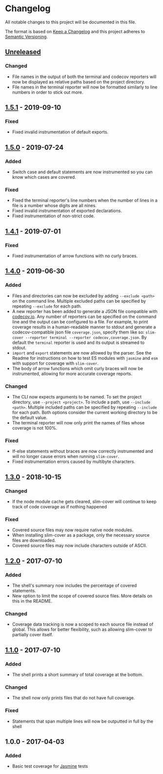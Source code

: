 # Changelog
All notable changes to this project will be documented in this file.

The format is based on [Keep a Changelog](http://keepachangelog.com/en/1.0.0/)
and this project adheres to [Semantic Versioning](http://semver.org/spec/v2.0.0.html).

## [Unreleased]

### Changed
- File names in the output of both the terminal and codecov reporters will now be displayed as relative paths based on the project directory.
- File names in the terminal reporter will now be formatted similarly to line numbers in order to stick out more.

## [1.5.1] - 2019-09-10

### Fixed
- Fixed invalid instrumentation of default exports.

## [1.5.0] - 2019-07-24

### Added
- Switch case and default statements are now instrumented so you can know which cases are covered.

### Fixed
- Fixed the terminal reporter's line numbers when the number of lines in a file is a number whose digits are all nines.
- Fixed invalid instrumentation of exported declarations.
- Fixed instrumentation of non-strict code.

## [1.4.1] - 2019-07-01

### Fixed
- Fixed instrumentation of arrow functions with no curly braces.

## [1.4.0] - 2019-06-30

### Added
- Files and directories can now be excluded by adding `--exclude <path>` on the command line.  Multiple excluded paths can be specified by repeating `--exclude` for each path.
- A new reporter has been added to generate a JSON file compatible with [codecov.io](https://codecov.io).  Any number of reporters can be specified on the command line and the output can be configured to a file.  For example, to print coverage results in a human-readable manner to stdout and generate a codecov-compatible json file `coverage.json`, specify them like so: `slim-cover --reporter terminal --reporter codecov,coverage.json`.  By default the `terminal` reporter is used and its output is streamed to stdout.
- `import` and `export` statements are now allowed by the parser.  See the Readme for instructions on how to test ES modules with `jasmine` and `esm` with support for coverage with `slim-cover`.
- The body of arrow functions which omit curly braces will now be instrumented, allowing for more accurate coverage reports.

### Changed
- The CLI now expects arguments to be named.  To set the project directory, use `--project <project>`.  To include a path, use `--include <path>`.  Multiple included paths can be specified by repeating `--include` for each path.  Both options consider the current working directory to be the default value.
- The terminal reporter will now only print the names of files whose coverage is not 100%.

### Fixed
- If-else statements without braces are now correctly instrumented and will no longer cause errors when running `slim-cover`.
- Fixed instrumentation errors caused by multibyte characters.

## [1.3.0] - 2018-10-15

### Changed
- If the node module cache gets cleared, slim-cover will continue to keep track of code coverage as if nothing happened

### Fixed
- Covered source files may now require native node modules.
- When installing slim-cover as a package, only the necessary source files are downloaded.
- Covered source files may now include characters outside of ASCII.

## [1.2.0] - 2017-07-10
### Added
- The shell's summary now includes the percentage of covered statements.
- New option to limit the scope of covered source files.  More details on this in the README.

### Changed
- Coverage data tracking is now a scoped to each source file instead of global.  This allows for better flexibility, such as allowing slim-cover to partially cover itself.

## [1.1.0] - 2017-07-10
### Added
- The shell prints a short summary of total coverage at the bottom.

### Changed
- The shell now only prints files that do not have full coverage.

### Fixed
- Statements that span multiple lines will now be outputted in full by the shell

## 1.0.0 - 2017-04-03
### Added
- Basic test coverage for [Jasmine](https://jasmine.github.io) tests

[Unreleased]: https://github.com/tsbehlman/slim-cover/compare/v1.5.1...HEAD
[1.5.1]: https://github.com/tsbehlman/slim-cover/compare/v1.5.0...v1.5.1
[1.5.0]: https://github.com/tsbehlman/slim-cover/compare/v1.4.1...v1.5.0
[1.4.1]: https://github.com/tsbehlman/slim-cover/compare/v1.4.0...v1.4.1
[1.4.0]: https://github.com/tsbehlman/slim-cover/compare/v1.3.0...v1.4.0
[1.3.0]: https://github.com/tsbehlman/slim-cover/compare/v1.2.0...v1.3.0
[1.2.0]: https://github.com/tsbehlman/slim-cover/compare/v1.1.0...v1.2.0
[1.1.0]: https://github.com/tsbehlman/slim-cover/compare/v1.0.0...v1.1.0